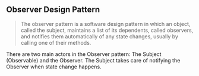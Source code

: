 ## Observer Design Pattern

> The observer pattern is a software design pattern in which an object, called the subject, maintains a list of its dependents, called observers, and notifies them automatically of any state changes, usually by calling one of their methods.

There are two main actors in the Observer pattern: The Subject (Observable) and the Observer. The Subject takes care of notifying the Observer when state change happens.